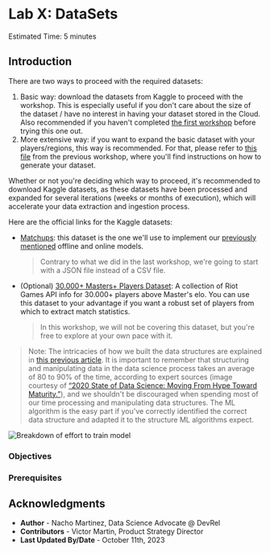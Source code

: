 # Lab X: DataSets

Estimated Time: 5 minutes

## Introduction

There are two ways to proceed with the required datasets:

1. Basic way: download the datasets from Kaggle to proceed with the workshop. This is especially useful if you don't care about the size of the dataset / have no interest in having your dataset stored in the Cloud. Also recommended if you haven't completed [the first workshop](../../dataextraction/) before trying this one out.
2. More extensive way: if you want to expand the basic dataset with your players/regions, this way is recommended. For that, please refer to [this file](../../../dataextraction/optimizer/optimizer.md) from the previous workshop, where you'll find instructions on how to generate your dataset.

Whether or not you're deciding which way to proceed, it's recommended to download Kaggle datasets, as these datasets have been processed and expanded for several iterations (weeks or months of execution), which will accelerate your data extraction and ingestion process.

Here are the official links for the Kaggle datasets:

- [Matchups](https://www.kaggle.com/datasets/jasperan/league-of-legends-1v1-matchups-results?select=matchups.json): this dataset is the one we'll use to implement our [previously mentioned](../../mlwithoci/intro/intro.md) offline and online models.
    > Contrary to what we did in the last workshop, we're going to start with a JSON file instead of a CSV file.
- (Optional) [30.000+ Masters+ Players Dataset](https://www.kaggle.com/datasets/jasperan/league-of-legends-master-players): A collection of Riot Games API info for 30.000+ players above Master's elo. You can use this dataset to your advantage if you want a robust set of players from which to extract match statistics.
    > In this workshop, we will not be covering this dataset, but you're free to explore at your own pace with it.

> Note: The intricacies of how we built the data structures are explained in [this previous article](https://github.com/oracle-devrel/leagueoflegends-optimizer/blob/main/articles/article2.md). It is important to remember that structuring and manipulating data in the data science process takes an average of 80 to 90% of the time, according to expert sources (image courtesy of [“2020 State of Data Science: Moving From Hype Toward Maturity.”](https://www.anaconda.com/state-of-data-science-2020)), and we shouldn't be discouraged when spending most of our time processing and manipulating data structures. The ML algorithm is the easy part if you've correctly identified the correct data structure and adapted it to the structure ML algorithms expect.

![Breakdown of effort to train model](https://raw.githubusercontent.com/oracle-devrel/leagueoflegends-optimizer/blob/main/images/lab1-anaconda_1.PNG?raw=true)

### Objectives

### Prerequisites

## Acknowledgments

- **Author** - Nacho Martinez, Data Science Advocate @ DevRel
- **Contributors** -  Victor Martin, Product Strategy Director
- **Last Updated By/Date** - October 11th, 2023
